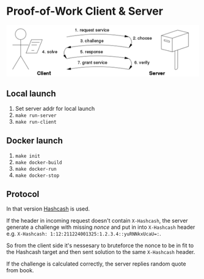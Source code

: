 # Proof-of-Work Client & Server

![](image/Frame%2023.png)


## Local launch

1. Set server addr for local launch
1. `make run-server`
1. `make run-client`

## Docker launch

1. `make init`
1. `make docker-build`
1. `make docker-run`
1. `make docker-stop`

## Protocol

In that version [Hashcash](https://en.wikipedia.org/wiki/Hashcash) is used.

If the header in incoming request doesn't contain `X-Hashcash`, the server generate a challenge with missing _nonce_ and
put in into `X-Hashcash` header e.g. `X-Hashcash: 1:12:211224001325:1.2.3.4::yuRNNkxUcaU=:`.

So from the client side it's nessesary to bruteforce the nonce to be in fit to the Hashcash target and then sent
solution to the same `X-Hashcash` header.

If the challenge is calculated correctly, the server replies random quote from book. 



